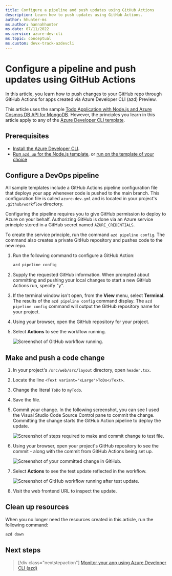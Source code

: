 ```yaml
---
title: Configure a pipeline and push updates using GitHub Actions
description: Learn how to push updates using GitHub Actions.
author: hhunter-ms
ms.author: hannahhunter
ms.date: 07/11/2022
ms.service: azure-dev-cli
ms.topic: conceptual
ms.custom: devx-track-azdevcli
---
```


# Configure a pipeline and push updates using GitHub Actions

In this article, you learn how to push changes to your GitHub repo through GitHub Actions for apps created via Azure Developer CLI (azd) Preview.

This article uses the sample [Todo Application with Node.js and Azure Cosmos DB API for MongoDB](https://github.com/azure-samples/todo-nodejs-mongo). However, the principles you learn in this article apply to any of the [Azure Developer CLI template](overview.md#azure-developer-cli-templates).

## Prerequisites

- [Install the Azure Developer CLI](install-azd.md).
- [Run `azd up` for the Node.js template](./get-started-nodejs.md), or [run on the template of your choice](./azd-templates.md#azure-developer-cli-templates)

## Configure a DevOps pipeline

All sample templates include a GitHub Actions pipeline configuration file that deploys your app whenever code is pushed to the main branch. This configuration file is called `azure-dev.yml` and is located in your project's `.github/workflow` directory.

Configuring the pipeline requires you to give GitHub permission to deploy to Azure on your behalf. Authorizing GitHub is done via an Azure service principle stored in a GitHub secret named `AZURE_CREDENTIALS`.

To create the service principle, run the command `azd pipeline config`. The command also creates a private GitHub repository and pushes code to the new repo.  

1. Run the following command to configure a GitHub Action:

    ```bash
    azd pipeline config
    ```

1. Supply the requested GitHub information. When prompted about committing and pushing your local changes to start a new GitHub Actions run, specify "y".

1. If the terminal window isn't open, from the **View** menu, select **Terminal**. The results of the `azd pipeline config` command display. The `azd pipeline config` command will output the GitHub repository name for your project.

1. Using your browser, open the GitHub repository for your project.

1. Select **Actions** to see the workflow running.

    ![Screenshot of GitHub workflow running.](media/configure-devops-pipeline/github-workflow.png)

## Make and push a code change

1. In your project's `/src/web/src/layout` directory, open `header.tsx`.

1. Locate the line `<Text variant="xLarge">ToDo</Text>`.

1. Change the literal `ToDo` to `myTodo`.

1. Save the file.

1. Commit your change. In the following screenshot, you can see I used the Visual Studio Code Source Control pane to commit the change. Committing the change starts the GitHub Action pipeline to deploy the update.

    ![Screenshot of steps required to make and commit change to test file.](media/configure-devops-pipeline/commit-changes-to-github.png)

1. Using your browser, open your project's GitHub repository to see the commit - along with the commit from GitHub Actions being set up.

    ![Screenshot of your committed change in GitHub.](media/configure-devops-pipeline/committed-changes-in-github-repo.png)

1. Select **Actions** to see the test update reflected in the workflow.

    ![Screenshot of GitHub workflow running after test update.](media/configure-devops-pipeline/github-workflow-after-test-update.png)

1. Visit the web frontend URL to inspect the update.

## Clean up resources

When you no longer need the resources created in this article, run the following command:

``` bash
azd down
```

## Next steps

> [!div class="nextstepaction"]
> [Monitor your app using Azure Developer CLI (azd)](monitor-your-app.md)
